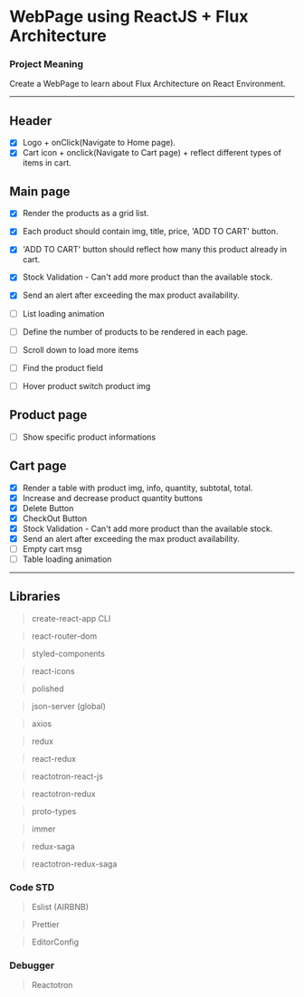 # WebPage using ReactJS + Flux Architecture
### Project Meaning
Create a WebPage to learn about Flux Architecture on React Environment.


----
## Header
- [x] Logo + onClick(Navigate to Home page).
- [x] Cart icon + onclick(Navigate to Cart page) + reflect different types of items in cart.

## Main page
- [x] Render the products as a grid list.
- [x] Each product should contain img, title, price, 'ADD TO CART' button.
- [x] 'ADD TO CART' button should reflect how many this product already in cart.
- [x] Stock Validation - Can't add more product than the available stock.
- [x] Send an alert after exceeding the max product availability.
- [ ] List loading animation
- [ ] Define the number of products to be rendered in each page.
- [ ] Scroll down to load more items
- [ ] Find the product field
- [ ] Hover product switch product img


## Product page
- [ ] Show specific product informations

## Cart page
- [x] Render a table with product img, info, quantity, subtotal, total.
- [x] Increase and decrease product quantity buttons
- [x] Delete Button
- [x] CheckOut Button
- [x] Stock Validation - Can't add more product than the available stock.
- [x] Send an alert after exceeding the max product availability.
- [ ] Empty cart msg
- [ ] Table loading animation

----


## Libraries
> create-react-app CLI

> react-router-dom

> styled-components

> react-icons

> polished

> json-server (global)

> axios

> redux

> react-redux

> reactotron-react-js

> reactotron-redux

> proto-types

> immer

> redux-saga

> reactotron-redux-saga

### Code STD
> Eslist (AIRBNB)

> Prettier

> EditorConfig

### Debugger

> Reactotron

